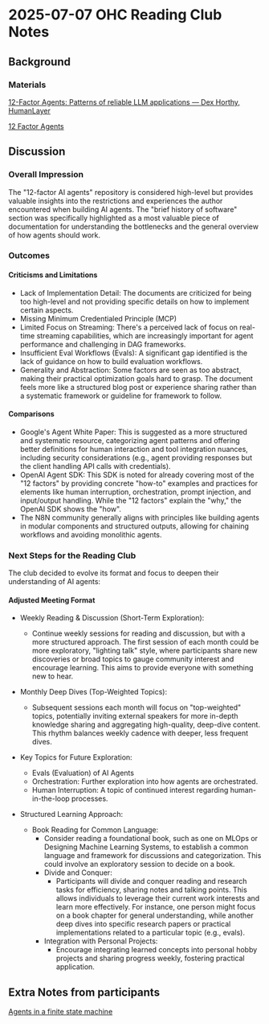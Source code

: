# 2025-07-07 OHC Reading Club Notes

## Background

### Materials

[12-Factor Agents: Patterns of reliable LLM applications — Dex Horthy, HumanLayer](https://www.youtube.com/watch?v=8kMaTybvDUw)

[12 Factor Agents](https://github.com/humanlayer/12-factor-agents)

## Discussion

### Overall Impression

The "12-factor AI agents" repository is considered high-level but provides valuable insights into the restrictions and experiences the author encountered when building AI agents. The "brief history of software" section was specifically highlighted as a most valuable piece of documentation for understanding the bottlenecks and the general overview of how agents should work.

### Outcomes

#### Criticisms and Limitations

- Lack of Implementation Detail: The documents are criticized for being too high-level and not providing specific details on how to implement certain aspects.
- Missing Minimum Credentialed Principle (MCP)
- Limited Focus on Streaming: There's a perceived lack of focus on real-time streaming capabilities, which are increasingly important for agent performance and challenging in DAG frameworks.
- Insufficient Eval Workflows (Evals): A significant gap identified is the lack of guidance on how to build evaluation workflows.
- Generality and Abstraction: Some factors are seen as too abstract, making their practical optimization goals hard to grasp. The document feels more like a structured blog post or experience sharing rather than a systematic framework or guideline for framework to follow.

#### Comparisons

- Google's Agent White Paper: This is suggested as a more structured and systematic resource, categorizing agent patterns and offering better definitions for human interaction and tool integration nuances, including security considerations (e.g., agent providing responses but the client handling API calls with credentials).
- OpenAI Agent SDK: This SDK is noted for already covering most of the "12 factors" by providing concrete "how-to" examples and practices for elements like human interruption, orchestration, prompt injection, and input/output handling. While the "12 factors" explain the "why," the OpenAI SDK shows the "how".
- The N8N community generally aligns with principles like building agents in modular components and structured outputs, allowing for chaining workflows and avoiding monolithic agents.

### Next Steps for the Reading Club

The club decided to evolve its format and focus to deepen their understanding of AI agents:

#### Adjusted Meeting Format

- Weekly Reading & Discussion (Short-Term Exploration):
  - Continue weekly sessions for reading and discussion, but with a more structured approach. The first session of each month could be more exploratory, "lighting talk" style, where participants share new discoveries or broad topics to gauge community interest and encourage learning. This aims to provide everyone with something new to hear.
- Monthly Deep Dives (Top-Weighted Topics):
  - Subsequent sessions each month will focus on "top-weighted" topics, potentially inviting external speakers for more in-depth knowledge sharing and aggregating high-quality, deep-dive content. This rhythm balances weekly cadence with deeper, less frequent dives.
- Key Topics for Future Exploration:
  - Evals (Evaluation) of AI Agents
  - Orchestration: Further exploration into how agents are orchestrated.
  - Human Interruption: A topic of continued interest regarding human-in-the-loop processes.

- Structured Learning Approach:
  - Book Reading for Common Language:
    - Consider reading a foundational book, such as one on MLOps or Designing Machine Learning Systems, to establish a common language and framework for discussions and categorization. This could involve an exploratory session to decide on a book.
    - Divide and Conquer:
      - Participants will divide and conquer reading and research tasks for efficiency, sharing notes and talking points. This allows individuals to leverage their current work interests and learn more effectively. For instance, one person might focus on a book chapter for general understanding, while another deep dives into specific research papers or practical implementations related to a particular topic (e.g., evals).
    - Integration with Personal Projects:
      - Encourage integrating learned concepts into personal hobby projects and sharing progress weekly, fostering practical application.

## Extra Notes from participants

[Agents in a finite state machine](https://x.com/debuggingfuture/status/1942411514251776218)
